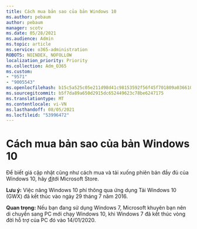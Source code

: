 ```yaml
---
title: Cách mua bản sao của bản Windows 10
ms.author: pebaum
author: pebaum
manager: scotv
ms.date: 05/28/2021
ms.audience: Admin
ms.topic: article
ms.service: o365-administration
ROBOTS: NOINDEX, NOFOLLOW
localization_priority: Priority
ms.collection: Adm_O365
ms.custom:
- "9571"
- "9005543"
ms.openlocfilehash: b15c5a525c05e211d98d41c98153592f56f45f701809a036610d56e60cff9daa
ms.sourcegitcommit: b5f7da89a650d2915dc652449623c78be6247175
ms.translationtype: MT
ms.contentlocale: vi-VN
ms.lasthandoff: 08/05/2021
ms.locfileid: "53996472"
---
```

# <a name="how-to-buy-a-copy-of-windows-10"></a>Cách mua bản sao của bản Windows 10

Để biết giá cập nhật cũng như cách mua và tải xuống phiên bản đầy đủ của Windows 10, hãy [đi](https://www.microsoft.com/store/b/windows)tới Microsoft Store.

**Lưu ý:** Việc nâng Windows 10 phí thông qua ứng dụng Tải Windows 10 (GWX) đã kết thúc vào ngày 29 tháng 7 năm 2016.

**Quan trọng:** Nếu bạn đang sử dụng Windows 7, Microsoft khuyên bạn nên di chuyển sang PC mới chạy Windows 10, khi Windows 7 đã kết thúc vòng đời hỗ trợ của PC đó vào 14/01/2020.

